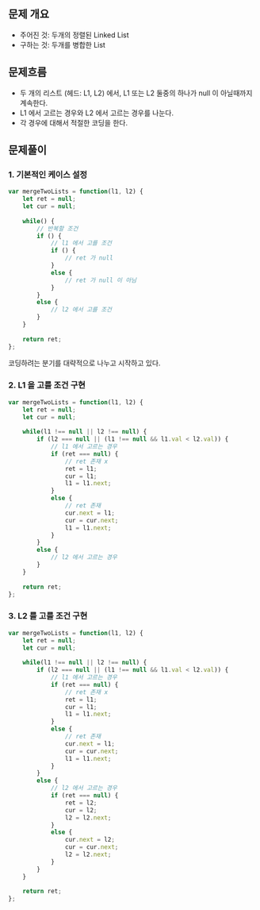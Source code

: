 ## 문제 개요

- 주어진 것: 두개의 정렬된 Linked List
- 구하는 것: 두개를 병합한 List



## 문제흐름

- 두 개의 리스트 (헤드: L1, L2) 에서, L1 또는 L2 둘중의 하나가 null 이 아닐때까지 계속한다.
- L1 에서 고르는 경우와 L2 에서 고르는 경우를 나눈다.
- 각 경우에 대해서 적절한 코딩을 한다.



## 문제풀이

### 1. 기본적인 케이스 설정

```javascript
var mergeTwoLists = function(l1, l2) {
    let ret = null;
    let cur = null;
    
    while() {
        // 반복할 조건
    	if () {
            // l1 에서 고를 조건
        	if () {
                // ret 가 null
            }
            else {
                // ret 가 null 이 아님
            }
        }
        else {
            // l2 에서 고를 조건
        }
    }
       
    return ret;
};
```

코딩하려는 분기를 대략적으로 나누고 시작하고 있다.



### 2. L1 을 고를 조건 구현

```javascript
var mergeTwoLists = function(l1, l2) {
    let ret = null;
    let cur = null;
    
    while(l1 !== null || l2 !== null) {
        if (l2 === null || (l1 !== null && l1.val < l2.val)) {
            // l1 에서 고르는 경우
            if (ret === null) {
                // ret 존재 x
                ret = l1;
                cur = l1;
                l1 = l1.next;
            }
            else {
                // ret 존재
                cur.next = l1;
                cur = cur.next;
                l1 = l1.next;
            }
        }
        else {
            // l2 에서 고르는 경우
        }
    }
    
    return ret;
};
```

### 3. L2 를 고를 조건 구현

```javascript
var mergeTwoLists = function(l1, l2) {
    let ret = null;
    let cur = null;
    
    while(l1 !== null || l2 !== null) {
        if (l2 === null || (l1 !== null && l1.val < l2.val)) {
            // l1 에서 고르는 경우
            if (ret === null) {
                // ret 존재 x
                ret = l1;
                cur = l1;
                l1 = l1.next;
            }
            else {
                // ret 존재
                cur.next = l1;
                cur = cur.next;
                l1 = l1.next;
            }
        }
        else {
            // l2 에서 고르는 경우
            if (ret === null) {
                ret = l2;
                cur = l2;
                l2 = l2.next;
            } 
            else {
                cur.next = l2;
                cur = cur.next;
                l2 = l2.next;
            }
        } 
    }
    
    return ret;
};
```

